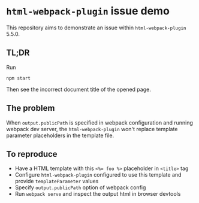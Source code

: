 # `html-webpack-plugin` issue demo

This repository aims to demonstrate an issue within `html-webpack-plugin` 5.5.0.

## TL;DR

Run

    npm start

Then see the incorrect document title of the opened page.

## The problem

When `output.publicPath` is specified in webpack configuration and running webpack dev server, the `html-webpack-plugin` won't replace template parameter placeholders in the template file.

## To reproduce

- Have a HTML template with this `<%= foo %>` placeholder in `<title>` tag
- Configure `html-webpack-plugin` configured to use this template and provide `templateParameter` values
- Specify `output.publicPath` option of webpack config
- Run `webpack serve` and inspect the output html in browser devtools
